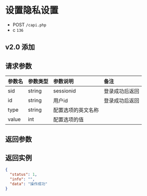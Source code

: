 # 设置隐私设置

* POST `/capi.php`
* c `136`

## v2.0 添加

## 请求参数

| 参数名 | 参数类型 | 参数说明 | 备注 |
| :---- | :----| :----| :---- |
| sid | string | sessionid | 登录成功后返回 |
| id | string | 用户id | 登录成功后返回 |
| type | string | 配置选项的英文名称 |  |
| value | int | 配置选项的值 |  |

## 返回参数

## 返回实例

```JSON
{
  "status": 1,
  "info": "",
  "data": "操作成功"
}
```
